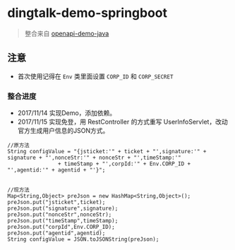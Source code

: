 # dingtalk-demo-springboot
> 整合来自 [openapi-demo-java](https://github.com/open-dingtalk/openapi-demo-java)

## 注意
* 首次使用记得在 `Env` 类里面设置 `CORP_ID` 和 `CORP_SECRET`

### 整合进度
* 2017/11/14 实现Demo，添加依赖。
* 2017/11/15 实现免登，用 RestController 的方式重写 UserInfoServlet，改动官方生成用户信息的JSON方式。
````
//原方法
String configValue = "{jsticket:'" + ticket + "',signature:'" + signature + "',nonceStr:'" + nonceStr + "',timeStamp:'"
                + timeStamp + "',corpId:'" + Env.CORP_ID + "',agentid:'" + agentid + "'}";


//现方法
Map<String,Object> preJson = new HashMap<String,Object>();
preJson.put("jsticket",ticket);
preJson.put("signature",signature);
preJson.put("nonceStr",nonceStr);
preJson.put("timeStamp",timeStamp);
preJson.put("corpId",Env.CORP_ID);
preJson.put("agentid",agentid);
String configValue = JSON.toJSONString(preJson);

````

